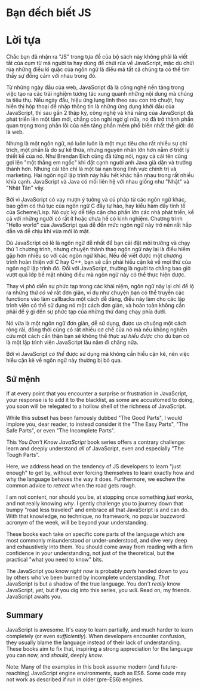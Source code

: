 # Bạn đếch biết JS 
# Lời tựa

Chắc bạn đã nhận ra "JS" trong tựa đề của bộ sách này không phải là viết tắt của cụm từ mà người ta hay dùng để chửi rủa về JavaScript, mặc dù chửi rủa những điều kì quặc của ngôn ngữ là điều mà tất cả chúng ta có thể tìm thấy sự đồng cảm với nhau trong đó.

Từ những ngày đầu của web, JavaScript đã là công nghệ nền tảng trong việc tạo ra các trải nghiệm tương tác xung quanh những nội dung mà chúng ta tiêu thụ. Nếu ngày đầu, hiệu ứng lung linh theo sau con trỏ chuột, hay hiển thị hộp thoại để nhập thông tin là những ứng dụng khởi đầu của JavaScript, thì sau gần 2 thập kỷ, công nghệ và khả năng của JavaScript đã phát triển lên một tầm mới, chẳng còn nghi ngờ gì nữa, nó đã trở thành phần quan trọng trong phần lõi của nền tảng phần mềm phổ biến nhất thế giới: đó là web.

Nhưng là một ngôn ngữ, nó luôn luôn là một mục tiêu cho rất nhiều sự chỉ trích, một phần là do sự kế thừa, nhưng nguyên nhân lớn hơn nằm ở triết lý thiết kế của nó. Như Brendan Eich cũng đã từng nói, ngay cả cái tên cũng gợi lên "một thằng em ngốc" khi đặt cạnh người anh Java già dặn và trưởng thành hơn. Nhưng cái tên chỉ là một tai nạn trong lĩnh vực chính trị và marketing. Hai ngôn ngữ lập trình này hầu hết khác hẳn nhau trong rất nhiều khía cạnh. JavaScript và Java có mối liên hệ với nhau giống như "Nhật" và "Nhật Tân" vậy.

Bởi vì JavaScript có vay mượn ý tưởng và cú pháp từ các ngôn ngữ khác, bao gồm có thủ tục của ngôn ngữ C đầy tự hào, hay kiểu hàm đầy tinh tế của Scheme/Lisp. Nó cực kỳ dễ tiếp cận cho phần lớn các nhà phát triển, kể cả với những người có rất ít hoặc chưa hề có kinh nghiệm. Chương trình "Hello world" của JavaScript quá dễ đến mức ngôn ngữ này trở nên rất hấp dẫn và dễ chịu khi vừa mới ló mặt.

Dù JavaScript có lẽ là ngôn ngữ dễ nhất để bạn cài đặt môi trường và chạy thử 1 chương trình, nhưng chuyện thành thạo ngôn ngữ này lại là điều hiếm gặp hơn nhiều so với các ngôn ngữ khác. Nếu để viết được một chương trình hoàn thiện với C hay C++, bạn sẽ cần phải hiểu cặn kẽ về mọi thứ của ngôn ngữ lập trình đó. Đối với JavaScript, thường là người ta chẳng bao giờ vượt quá lớp bề mặt những điều mà ngôn ngữ này có thể thực hiện được.

Thay vì phô diễn sự phức tạp trong các khái niệm, ngôn ngữ này lại chỉ để lộ ra những thứ *có vẻ* rất đơn giản, ví dụ như chuyện bạn có thể truyền các functions vào làm callbacks một cách dễ dàng, điều này làm cho các lập trình viên có thể sử dụng nó một cách đơn giản, và hoàn toàn không cần phải để ý gì đến sự phức tạp của những thứ đang chạy phía dưới.

Nó vừa là một ngôn ngữ đơn giản, dễ sử dụng, được ưa chuộng một cách rộng rãi, đồng thời cũng có rất nhiều cơ chế của nó mà nếu không nghiên cứu một cách cẩn thận bạn sẽ không thể *thực sự hiểu được* cho dù bạn có là một lập trình viên JavaScript lâu năm đi chăng nữa.

Bởi vì JavaScript *có thể* được sử dụng mà không cần hiểu cặn kẽ, nên việc hiểu cặn kẽ về ngôn ngữ này thường bị bỏ qua.

## Sứ mệnh


If at every point that you encounter a surprise or frustration in JavaScript, your response is to add it to the blacklist, as some are accustomed to doing, you soon will be relegated to a hollow shell of the richness of JavaScript.

While this subset has been famously dubbed "The Good Parts", I would implore you, dear reader, to instead consider it the "The Easy Parts", "The Safe Parts", or even "The Incomplete Parts".

This *You Don't Know JavaScript* book series offers a contrary challenge: learn and deeply understand *all* of JavaScript, even and especially "The Tough Parts".

Here, we address head on the tendency of JS developers to learn "just enough" to get by, without ever forcing themselves to learn exactly how and why the language behaves the way it does. Furthermore, we eschew the common advice to *retreat* when the road gets rough.

I am not content, nor should you be, at stopping once something *just works*, and not really knowing *why*. I gently challenge you to journey down that bumpy "road less traveled" and embrace all that JavaScript is and can do. With that knowledge, no technique, no framework, no popular buzzword acronym of the week, will be beyond your understanding.

These books each take on specific core parts of the language which are most commonly misunderstood or under-understood, and dive very deep and exhaustively into them. You should come away from reading with a firm confidence in your understanding, not just of the theoretical, but the practical "what you need to know" bits.

The JavaScript you know *right now* is probably *parts* handed down to you by others who've been burned by incomplete understanding. *That* JavaScript is but a shadow of the true language. You don't *really* know JavaScript, *yet*, but if you dig into this series, you *will*. Read on, my friends. JavaScript awaits you.

## Summary

JavaScript is awesome. It's easy to learn partially, and much harder to learn completely (or even *sufficiently*). When developers encounter confusion, they usually blame the language instead of their lack of understanding. These books aim to fix that, inspiring a strong appreciation for the language you can now, and *should*, deeply *know*.

Note: Many of the examples in this book assume modern (and future-reaching) JavaScript engine environments, such as ES6. Some code may not work as described if run in older (pre-ES6) engines.
